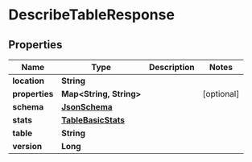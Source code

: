 

# DescribeTableResponse


## Properties

| Name | Type | Description | Notes |
|------------ | ------------- | ------------- | -------------|
|**location** | **String** |  |  |
|**properties** | **Map&lt;String, String&gt;** |  |  [optional] |
|**schema** | [**JsonSchema**](JsonSchema.md) |  |  |
|**stats** | [**TableBasicStats**](TableBasicStats.md) |  |  |
|**table** | **String** |  |  |
|**version** | **Long** |  |  |



